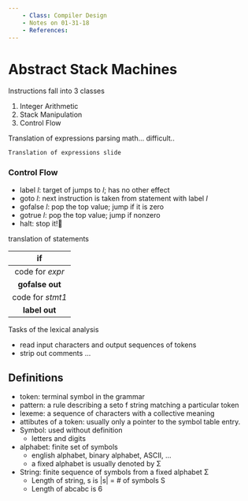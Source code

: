 ```yaml
---
    - Class: Compiler Design
    - Notes on 01-31-18
    - References:
---
```


# Abstract Stack Machines

Instructions fall into 3 classes

1. Integer Arithmetic
2. Stack Manipulation
3. Control Flow

Translation of expressions
parsing math... difficult..

    Translation of expressions slide

### Control Flow

* label _l_: target of jumps to _l_; has no other effect
* goto _l_: next instruction is taken from statement with label _l_
* gofalse _l_: pop the top value; jump if it is zero
* gotrue _l_: pop the top value; jump if nonzero
* halt: stop it!🛑

translation of statements

|        if        |
| :--------------: |
| code for _expr_  |
| **gofalse out**  |
| code for _stmt1_ |
|  **label out**   |

Tasks of the lexical analysis

* read input characters and output sequences of tokens
* strip out comments ...

## Definitions

* token: terminal symbol in the grammar
* pattern: a rule describing a seto f string matching a particular token
* lexeme: a sequence of characters with a collective meaning
* attibutes of a token: usually only a pointer to the symbol table entry.
* Symbol: used without definition
  * letters and digits
* alphabet: finite set of symbols
  * english alphabet, binary alphabet, ASCII, ...
  * a fixed alphabet is usually denoted by Σ
* String: finite sequence of symbols from a fixed alphabet Σ
  * Length of string, s is |s| = # of symbols S
  * Length of abcabc is 6
